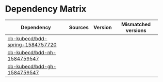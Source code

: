 # Dependency Matrix

Dependency | Sources | Version | Mismatched versions
---------- | ------- | ------- | -------------------
[cb-kubecd/bdd-spring-1584757720](https://github.com/cb-kubecd/bdd-spring-1584757720.git) |  | []() | 
[cb-kubecd/bdd-nh-1584759547](https://github.com/cb-kubecd/bdd-nh-1584759547.git) |  | []() | 
[cb-kubecd/bdd-gh-1584759547](https://github.com/cb-kubecd/bdd-gh-1584759547.git) |  | []() | 
